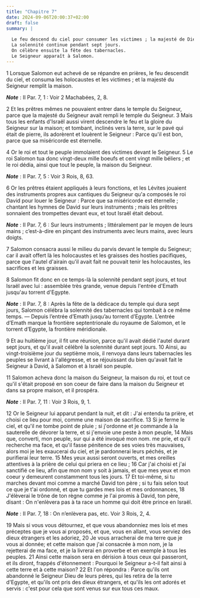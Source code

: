 ```yaml
---
title: "Chapitre 7"
date: 2024-09-06T20:00:37+02:00
draft: false
summary: |
  
  Le feu descend du ciel pour consumer les victimes ; la majesté de Dieu remplit le temple.
  La solennité continue pendant sept jours.
  On célèbre ensuite la fête des tabernacles.
  Le Seigneur apparaît à Salomon.
---
```



1 Lorsque Salomon eut achevé de se répandre en prières, le feu descendit du ciel, et consuma les holocaustes et les victimes ; et la majesté du Seigneur remplit la maison.

***Note*** :  II Par. 7, 1 : Voir 2 Machabées, 2, 8.

2 Et les prêtres mêmes ne pouvaient entrer dans le temple du Seigneur, parce que la majesté du Seigneur avait rempli le temple du Seigneur. 3 Mais tous les enfants d'Israël aussi virent descendre le feu et la gloire du Seigneur sur la maison; et tombant, inclinés vers la terre, sur le pavé qui était de pierre, ils adorèrent et louèrent le Seigneur : Parce qu'il est bon, parce que sa miséricorde est éternelle.


4 Or le roi et tout le peuple immolaient des victimes devant le Seigneur. 5 Le roi Salomon tua donc vingt-deux mille boeufs et cent vingt mille béliers ; et le roi dédia, ainsi que tout le peuple, la maison du Seigneur.

***Note*** :  II Par. 7, 5 : Voir 3 Rois, 8, 63.

6 Or les prêtres étaient appliqués à leurs fonctions, et les Lévites jouaient des instruments propres aux cantiques du Seigneur qu'a composés le roi David pour louer le Seigneur : Parce que sa miséricorde est éternelle ; chantant les hymnes de David sur leurs instruments ; mais les prêtres sonnaient des trompettes devant eux, et tout Israël était debout.

***Note*** :  II Par. 7, 6 : Sur leurs instruments ; littéralement par le moyen de leurs mains ; c’est-à-dire en pinçant des instruments avec leurs mains, avec leurs doigts.

7 Salomon consacra aussi le milieu du parvis devant le temple du Seigneur; car il avait offert là les holocaustes et les graisses des hosties pacifiques, parce que l'autel d'airain qu'il avait fait ne pouvait tenir les holocaustes, les sacrifices et les graisses.


8 Salomon fit donc en ce temps-là la solennité pendant sept jours, et tout Israël avec lui : assemblée très grande, venue depuis l'entrée d'Emath jusqu'au torrent d'Egypte.

***Note*** :  II Par. 7, 8 : Après la fête de la dédicace du temple qui dura sept jours, Salomon célébra la solennité des tabernacles qui tombait à ce même temps. ― Depuis l’entrée d’Emath jusqu’au torrent d’Egypte. L’entrée d’Emath marque la frontière septentrionale du royaume de Salomon, et le torrent d’Egypte, la frontière méridionale.

9 Et au huitième jour, il fit une réunion, parce qu'il avait dédié l'autel durant sept jours, et qu'il avait célébré la solennité durant sept jours. 10 Ainsi, au vingt-troisième jour du septième mois, il renvoya dans leurs tabernacles les peuples se livrant à l'allégresse, et se réjouissant du bien qu'avait fait le Seigneur à David, à Salomon et à Israël son peuple.


11 Salomon acheva donc la maison du Seigneur, la maison du roi, et tout ce qu'il s'était proposé en son coeur de faire dans la maison du Seigneur et dans sa propre maison, et il prospéra.

***Note*** :  II Par. 7, 11 : Voir 3 Rois, 9, 1.

12 Or le Seigneur lui apparut pendant la nuit, et dit : J'ai entendu ta prière, et choisi ce lieu pour moi, comme une maison de sacrifice. 13 Si je ferme le ciel, et qu'il ne tombe point de pluie ; si j'ordonne et je commande à la sauterelle de dévorer la terre, et si j'envoie une peste à mon peuple, 14 Mais que, converti, mon peuple, sur qui a été invoqué mon nom. me prie, et qu'il recherche ma face, et qu'il fasse pénitence de ses voies très mauvaises, alors moi je les exaucerai du ciel, et je pardonnerai leurs péchés, et je purifierai leur terre. 15 Mes yeux aussi seront ouverts, et mes oreilles attentives à la prière de celui qui priera en ce lieu ; 16 Car j'ai choisi et j'ai sanctifié ce lieu, afin que mon nom y soit à jamais, et que mes yeux et mon coeur y demeurent constamment tous les jours. 17 Et toi-même, si tu marches devant moi comme a marché David ton père ; si tu fais selon tout ce que je t'ai ordonné, et que tu gardes mes lois et mes ordonnances, 18 J'élèverai le trône de ton règne comme je l'ai
promis à David, ton père, disant : On n'enlèvera pas à ta race un homme qui doit être prince en Israël.

***Note*** :  II Par. 7, 18 : On n’enlèvera pas, etc. Voir 3 Rois, 2, 4.

19 Mais si vous vous détournez, et que vous abandonniez mes lois et mes préceptes que je vous ai proposés, et que, vous en allant, vous serviez des dieux étrangers et les adoriez, 20 Je vous arracherai de ma terre que je vous ai donnée; et cette maison que j'ai consacrée à mon nom, je la rejetterai de ma face, et je la livrerai en proverbe et en exemple à tous les peuples. 21 Ainsi cette maison sera en dérision à tous ceux qui passeront, et ils diront, frappés d'étonnement : Pourquoi le Seigneur a-t-il fait ainsi à cette terre et à cette maison? 22 Et l'on répondra : Parce qu'ils ont abandonné le Seigneur Dieu de leurs pères, qui les retira de la terre d'Egypte, et qu'ils ont pris des dieux étrangers, et qu'ils les ont adorés et servis : c'est pour cela que sont venus sur eux tous ces maux.

